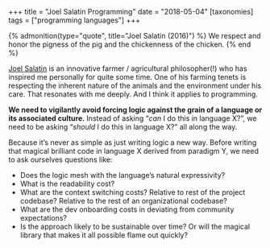 +++
title = "Joel Salatin Programming"
date = "2018-05-04"
[taxonomies]
tags = ["programming languages"]
+++

{% admonition(type="quote", title="Joel Salatin (2016)") %}
We respect and honor the pigness of the pig and the chickenness of the chicken.
{% end %}

[Joel Salatin](https://en.wikipedia.org/wiki/Joel_Salatin) is an innovative farmer / agricultural philosopher(!) who has inspired me personally for quite some time. One of his farming tenets is respecting the inherent nature of the animals and the environment under his care. That resonates with me deeply. And I think it applies to programming.

**We need to vigilantly avoid forcing logic against the grain of a language or its associated culture.** Instead of asking “_can_ I do this in language X?”, we need to be asking “_should_ I do this in language X?” all along the way.

Because it’s never as simple as just writing logic a new way. Before writing that magical brilliant code in language X derived from paradigm Y, we need to ask ourselves questions like:

- Does the logic mesh with the language’s natural expressivity?
- What is the readability cost?
- What are the context switching costs? Relative to rest of the project codebase? Relative to the rest of an organizational codebase?
- What are the dev onboarding costs in deviating from community expectations?
- Is the approach likely to be sustainable over time? Or will the magical library that makes it all possible flame out quickly?
